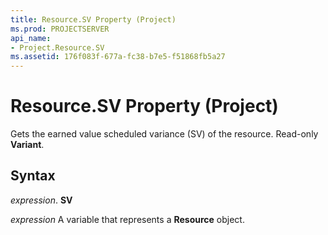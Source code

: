 ```yaml
---
title: Resource.SV Property (Project)
ms.prod: PROJECTSERVER
api_name:
- Project.Resource.SV
ms.assetid: 176f083f-677a-fc38-b7e5-f51868fb5a27
---
```



# Resource.SV Property (Project)

Gets the earned value scheduled variance (SV) of the resource. Read-only  **Variant**.


## Syntax

 _expression_. **SV**

 _expression_ A variable that represents a **Resource** object.


